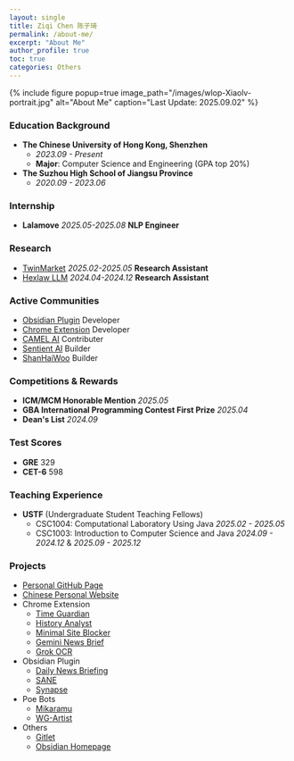 ```yaml
---
layout: single
title: Ziqi Chen 陈子琦
permalink: /about-me/
excerpt: "About Me"
author_profile: true
toc: true
categories: Others
---
```

{% include figure popup=true image_path="/images/wlop-Xiaolv-portrait.jpg" alt="About Me" caption="Last Update: 2025.09.02" %}

### Education Background
- **The Chinese University of Hong Kong, Shenzhen**
    - *2023.09 - Present*
    - **Major**: Computer Science and Engineering (GPA top 20%)
- **The Suzhou High School of Jiangsu Province**
    - *2020.09 - 2023.06*

### Internship
- **Lalamove**  *2025.05-2025.08*  **NLP Engineer**

### Research
- [TwinMarket](https://arxiv.org/abs/2502.01506)  *2025.02-2025.05*  **Research Assistant**
- [Hexlaw LLM](https://hexlaw.hexai.tech)  *2024.04-2024.12*  **Research Assistant**

### Active Communities
- [Obsidian Plugin](https://github.com/obsidianmd/obsidian-releases) Developer
- [Chrome Extension](https://chromewebstore.google.com) Developer
- [CAMEL AI](https://www.camel-ai.org/) Contributer
- [Sentient AI](https://sentient.foundation/) Builder
- [ShanHaiWoo](https://www.shanhaiwoo.com/) Builder

### Competitions & Rewards
- **ICM/MCM Honorable Mention** *2025.05*
- **GBA International Programming Contest First Prize** *2025.04*
- **Dean's List** *2024.09*

### Test Scores
- **GRE** 329
- **CET-6** 598

### Teaching Experience
- **USTF** (Undergraduate Student Teaching Fellows) 
    - CSC1004: Computational Laboratory Using Java *2025.02 - 2025.05*
    - CSC1003: Introduction to Computer Science and Java *2024.09 - 2024.12* & *2025.09 - 2025.12*

### Projects
- [Personal GitHub Page](/)
- [Chinese Personal Website](https://www.adamchen.tech)
- Chrome Extension
    - [Time Guardian](https://chromewebstore.google.com/detail/time-guardian/nooddbcedmaojbhgebdcjdnkjbojjjeb)
    - [History Analyst](https://chromewebstore.google.com/detail/history-analyst/jajeniihjddcaaohplihdjjokefpgaof)
    - [Minimal Site Blocker](https://chromewebstore.google.com/detail/minimal-site-blocker/mfofjdhlkoelfhjlhahbbpplaodabadk)
    - [Gemini News Brief](https://chromewebstore.google.com/detail/gemini-news-brief/hficggpiebfkkdcodpknjdhhlinieddk)
    - [Grok OCR](https://chromewebstore.google.com/detail/grok-ocr/hcflmjbogncfihbaeppgophciaahgald)
- Obsidian Plugin
    - [Daily News Briefing](https://github.com/ChenziqiAdam/Daily-News-Briefing)
    - [SANE](https://github.com/ChenziqiAdam/SANE)
    - [Synapse](https://github.com/ChenziqiAdam/Synapse)
- Poe Bots
    - [Mikaramu](https://poe.com/Mikaramu)
    - [WG-Artist](https://poe.com/WG-Artist)
- Others
    - [Gitlet](https://github.com/ChenziqiAdam/cs61b-Gitlet)
    - [Obsidian Homepage](https://github.com/ChenziqiAdam/Obsidian-Homepage)